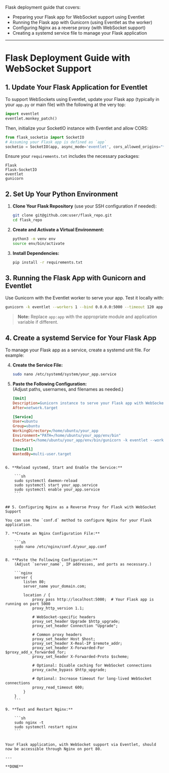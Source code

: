 Flask deployment guide that covers:

- Preparing your Flask app for WebSocket support using Eventlet
- Running the Flask app with Gunicorn (using Eventlet as the worker)
- Configuring Nginx as a reverse proxy (with WebSocket support)
- Creating a systemd service file to manage your Flask application

---

# Flask Deployment Guide with WebSocket Support

## 1. Update Your Flask Application for Eventlet

To support WebSockets using Eventlet, update your Flask app (typically in your `app.py` or main file) with the following at the very top:

```python
import eventlet
eventlet.monkey_patch()
```

Then, initialize your SocketIO instance with Eventlet and allow CORS:

```python
from flask_socketio import SocketIO
# Assuming your Flask app is defined as `app`
socketio = SocketIO(app, async_mode='eventlet', cors_allowed_origins="*")
```

Ensure your `requirements.txt` includes the necessary packages:

```
Flask
Flask-SocketIO
eventlet
gunicorn
```

## 2. Set Up Your Python Environment

1. **Clone Your Flask Repository** (use your SSH configuration if needed):
    
    ```sh
    git clone git@github.com:user/flask_repo.git
    cd flask_repo
    ```
    
2. **Create and Activate a Virtual Environment:**
    
    ```sh
    python3 -m venv env
    source env/bin/activate
    ```
    
3. **Install Dependencies:**
    
    ```sh
    pip install -r requirements.txt
    ```
    

## 3. Running the Flask App with Gunicorn and Eventlet

Use Gunicorn with the Eventlet worker to serve your app. Test it locally with:

```sh
gunicorn -k eventlet --workers 1 --bind 0.0.0.0:5000 --timeout 120 app:app
```

> **Note:** Replace `app:app` with the appropriate module and application variable if different.

## 4. Create a systemd Service for Your Flask App

To manage your Flask app as a service, create a systemd unit file. For example:

4. **Create the Service File:**
    
    ```sh
    sudo nano /etc/systemd/system/your_app.service
    ```
    
5. **Paste the Following Configuration:**  
    (Adjust paths, usernames, and filenames as needed.)
    
    ```ini
    [Unit]
    Description=Gunicorn instance to serve your Flask app with WebSocket support
    After=network.target
    
    [Service]
    User=ubuntu
    Group=ubuntu
    WorkingDirectory=/home/ubuntu/your_app
    Environment="PATH=/home/ubuntu/your_app/env/bin"
    ExecStart=/home/ubuntu/your_app/env/bin/gunicorn -k eventlet --workers 1 --bind 0.0.0.0:5000 --timeout 120 --access-logfile /home/ubuntu/your_app/logs/access.log --error-logfile /home/ubuntu/your_app/logs/error.log app:app
    
    [Install]
    WantedBy=multi-user.target
    
```
    
6. **Reload systemd, Start and Enable the Service:**
    
    ```sh
    sudo systemctl daemon-reload
    sudo systemctl start your_app.service
    sudo systemctl enable your_app.service
    ```
    

## 5. Configuring Nginx as a Reverse Proxy for Flask with WebSocket Support

You can use the `conf.d` method to configure Nginx for your Flask application.

7. **Create an Nginx Configuration File:**
    
    ```sh
    sudo nano /etc/nginx/conf.d/your_app.conf
    ```
    
8. **Paste the Following Configuration:**  
    (Adjust `server_name`, IP addresses, and ports as necessary.)
    
    ```nginx
    server {
        listen 80;
        server_name your_domain.com;
    
        location / {
            proxy_pass http://localhost:5000;  # Your Flask app is running on port 5000
            proxy_http_version 1.1;
    
            # WebSocket-specific headers
            proxy_set_header Upgrade $http_upgrade;
            proxy_set_header Connection "Upgrade";
    
            # Common proxy headers
            proxy_set_header Host $host;
            proxy_set_header X-Real-IP $remote_addr;
            proxy_set_header X-Forwarded-For $proxy_add_x_forwarded_for;
            proxy_set_header X-Forwarded-Proto $scheme;
    
            # Optional: Disable caching for WebSocket connections
            proxy_cache_bypass $http_upgrade;
    
            # Optional: Increase timeout for long-lived WebSocket connections
            proxy_read_timeout 600;
        }
    }
    ```
    
9. **Test and Restart Nginx:**
    
    ```sh
    sudo nginx -t
    sudo systemctl restart nginx
    ```
    

Your Flask application, with WebSocket support via Eventlet, should now be accessible through Nginx on port 80.

---

**DONE**

